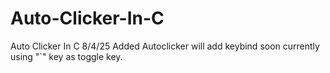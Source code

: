 # Auto-Clicker-In-C
Auto Clicker In C
8/4/25 Added Autoclicker will add keybind soon currently using "`" key as toggle key.